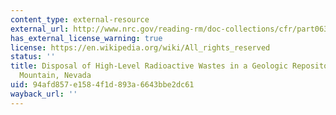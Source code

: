 ```yaml
---
content_type: external-resource
external_url: http://www.nrc.gov/reading-rm/doc-collections/cfr/part063/
has_external_license_warning: true
license: https://en.wikipedia.org/wiki/All_rights_reserved
status: ''
title: Disposal of High-Level Radioactive Wastes in a Geologic Repository at Yucca
  Mountain, Nevada
uid: 94afd857-e158-4f1d-893a-6643bbe2dc61
wayback_url: ''
---
```

